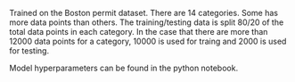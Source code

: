 Trained on the Boston permit dataset. There are 14 categories. Some has more data points than others. The training/testing data is split 80/20 of the total data points in each category. In the case that there are more than 12000 data points for a category, 10000 is used for traing and 2000 is used for testing. 

Model hyperparameters can be found in the python notebook. 